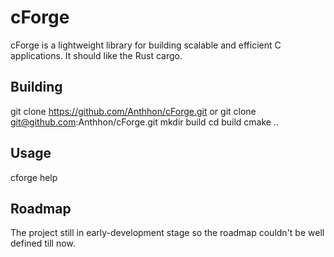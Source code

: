 # cForge

cForge is a lightweight library for building scalable and efficient C applications. It should like the Rust cargo.

## Building

  git clone https://github.com/Anthhon/cForge.git
  or
  git clone git@github.com:Anthhon/cForge.git
  mkdir build
  cd build
  cmake ..

## Usage

  cforge help

## Roadmap

The project still in early-development stage so the roadmap couldn't be well defined till now. 

